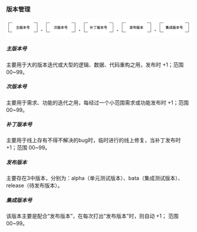 [version]: /assets/version.png "代码管理"

### 版本管理
![version]

##### 主版本号
主要用于大的版本迭代或大型的逻辑、数据、代码重构之用，发布时 +1；范围 00~99。

##### 次版本号
主要用于需求、功能的迭代之用，每经过一个小范围需求或功能发布时 +1；范围 00~99。

##### 补丁版本号
主要用于线上存有不得不解决的bug时，临时进行的线上修复，当补丁发布时 +1；范围 00~99。

##### 发布版本
主要存在3中版本，分别为：alpha（单元测试版本）、bata（集成测试版本）、release（待发布版本）。

##### 集成版本号
该版本主要是配合“发布版本”，在每次打出“发布版本”时，则自动 +1； 范围 00~99。
